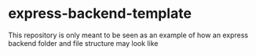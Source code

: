 # express-backend-template

This repository is only meant to be seen as an example of how an express backend folder and file structure may look like
